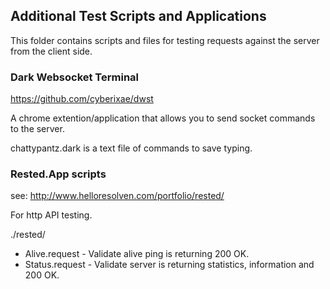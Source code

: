 ## Additional Test Scripts and Applications

This folder contains scripts and files for testing requests against the server from the client side.

### Dark Websocket Terminal

https://github.com/cyberixae/dwst

A chrome extention/application that allows you to send socket commands to the server.

chattypantz.dark is a text file of commands to save typing.

### Rested.App scripts

see: http://www.helloresolven.com/portfolio/rested/

For http API testing.

./rested/<file>

- Alive.request - Validate alive ping is returning 200 OK.
- Status.request - Validate server is returning statistics, information and 200 OK.
